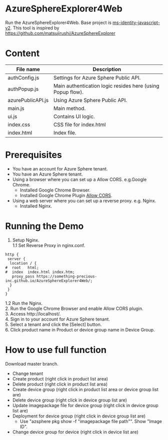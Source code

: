 # AzureSphereExplorer4Web
Run the AzureSphereExplorer4Web.
Base project is [ms-identity-javascript-v2](
https://github.com/Azure-Samples/ms-identity-javascript-v2).
This tool is inspired by https://github.com/matsujirushi/AzureSphereExplorer

# Content
|  File name  |  Description  |
| ---- | ---- |
|  authConfig.js  |  Settings for Azure Sphere Public API.  |  
|  authPopup.js  |  Main authentication logic resides here (using Popup flow).  |
|  azurePublicAPI.js  |  Using Azure Sphere Public API.  |
|  main.js  |  Main method. |
|  ui.js  |  Contains UI logic.  |
|  index.css  |  CSS file for index.html  |
|  index.html  |  Index file.  |


# Prerequisites
* You have an account for Azure Sphere tenant.
* You have an Azure Sphere tenant.
* Using a browser where you can set up a Allow CORS. e.g.Google Chrome.
  * Installed Google Chrome Browser. 
  * Installed Google Chrome Plugin [Allow CORS](
https://chrome.google.com/webstore/detail/allow-cors-access-control/lhobafahddgcelffkeicbaginigeejlf).
* Using a web server where you can set up a reverse proxy. e.g. Nginx.
  * Installed Nginx.

# Running the Demo
1. Setup Nginx.  
1.1 Set Reverse Proxy in nginx.conf.  
```
http {
 server {
  location / {
#  root   html;
#  index  index.html index.htm;
   proxy_pass https://something-precious-inc.github.io/AzureSphereExplorer4Web/; 
  }
 }
}
```
1.2 Run the Nginx.  
2. Run the Google Chrome Browser and enable Allow CORS plugin.  
3. Access http://localhost/.  
4. Sign in to your account for Azure Sphere tenant.  
5. Select a tenant and click the [Select] button.  
6. Click product name in Product or device group name in Device Group.

# How to use full function
Download master branch.
* Change tenant
* Create product (right click in product list area)
* Delete product (right click in product list area)
* Create device group (right click in product list area or device group list are)
* Delete device group (right click in device group list are)
* Update imagepackage file for device group (right click in device group list are)
* Deployment for device group (right click in device group list are)
  * Use "azsphere pkg show -f "imagepackage file path"". Show "Image ID".
* Change device group for device (right click in device list are) 
